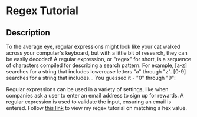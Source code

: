 # Regex Tutorial

## Description
To the average eye, regular expressions might look like your cat walked across your computer's keyboard, but with a little bit of research, they can be easily decoded! A regular expression, or "regex" for short, is a sequence of characters compiled for describing a search pattern. For example, [a-z] searches for a string that includes lowercase letters "a" through "z". [0-9] searches for a string that includes... You guessed it - "0" through "9"!  

Regular expressions can be used in a variety of settings, like when companies ask a user to enter an email address to sign up for rewards. A regular expression is used to validate the input, ensuring an email is entered. Follow [this link](https://gist.github.com/miamauro/b1f26102b757cc305c9faa6a9dd4f36f) to view my regex tutorial on matching a hex value.
